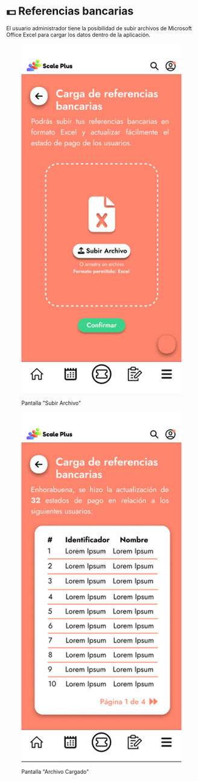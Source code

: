 # 💵 Referencias bancarias

El usuario administrador tiene la posibilidad de subir archivos de Microsoft Office Excel para cargar los datos dentro de la aplicación.

<figure><img src="../.gitbook/assets/Pantalla “Subir archivo”_.png" alt=""><figcaption><p>Pantalla "Subir Archivo"</p></figcaption></figure>

<figure><img src="../.gitbook/assets/Pantalla “Archivo cargado”_.png" alt=""><figcaption><p>Pantalla "Archivo Cargado"</p></figcaption></figure>
